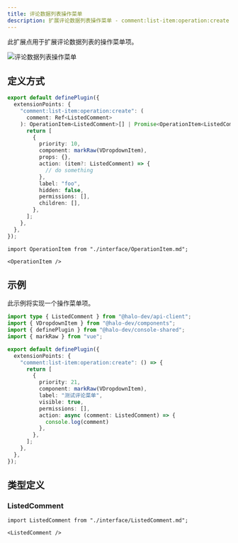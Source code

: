 ```yaml
---
title: 评论数据列表操作菜单
description: 扩展评论数据列表操作菜单 - comment:list-item:operation:create
---
```


此扩展点用于扩展评论数据列表的操作菜单项。

![评论数据列表操作菜单](/img/developer-guide/plugin/api-reference/ui/extension-points/comment-list-item-operation-create.png)

## 定义方式

```ts
export default definePlugin({
  extensionPoints: {
    "comment:list-item:operation:create": (
      comment: Ref<ListedComment>
    ): OperationItem<ListedComment>[] | Promise<OperationItem<ListedComment>[]> => {
      return [
        {
          priority: 10,
          component: markRaw(VDropdownItem),
          props: {},
          action: (item?: ListedComment) => {
            // do something
          },
          label: "foo",
          hidden: false,
          permissions: [],
          children: [],
        },
      ];
    },
  },
});
```

```mdx-code-block
import OperationItem from "./interface/OperationItem.md";

<OperationItem />
```

## 示例

此示例将实现一个操作菜单项。

```ts
import type { ListedComment } from "@halo-dev/api-client";
import { VDropdownItem } from "@halo-dev/components";
import { definePlugin } from "@halo-dev/console-shared";
import { markRaw } from "vue";

export default definePlugin({
  extensionPoints: {
    "comment:list-item:operation:create": () => {
      return [
        {
          priority: 21,
          component: markRaw(VDropdownItem),
          label: "测试评论菜单",
          visible: true,
          permissions: [],
          action: async (comment: ListedComment) => {
            console.log(comment)
          },
        },
      ];
    },
  },
});
```

## 类型定义

### ListedComment

```mdx-code-block
import ListedComment from "./interface/ListedComment.md";

<ListedComment />
```
